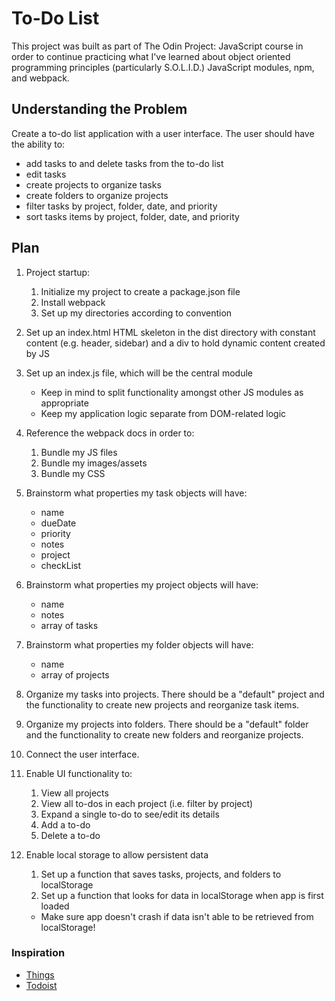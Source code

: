 # To-Do List

This project was built as part of The Odin Project: JavaScript course in order to continue practicing what I've learned about object oriented programming principles (particularly S.O.L.I.D.) JavaScript modules, npm, and webpack.

## Understanding the Problem

Create a to-do list application with a user interface. The user should have the ability to:
- add tasks to and delete tasks from the to-do list
- edit tasks
- create projects to organize tasks
- create folders to organize projects
- filter tasks by project, folder, date, and priority
- sort tasks items by project, folder, date, and priority

## Plan

1. Project startup:
   1. Initialize my project to create a package.json file
   1. Install webpack
   1. Set up my directories according to convention

1. Set up an index.html HTML skeleton in the dist directory with constant content (e.g. header, sidebar) and a div to hold dynamic content created by JS

1. Set up an index.js file, which will be the central module
   - Keep in mind to split functionality amongst other JS modules as appropriate
   - Keep my application logic separate from DOM-related logic

1. Reference the webpack docs in order to:
   1. Bundle my JS files
   1. Bundle my images/assets
   1. Bundle my CSS

1. Brainstorm what properties my task objects will have:
   - name
   - dueDate
   - priority
   - notes
   - project
   - checkList

1. Brainstorm what properties my project objects will have:
   - name
   - notes
   - array of tasks

1. Brainstorm what properties my folder objects will have:
   - name
   - array of projects

1. Organize my tasks into projects. There should be a "default" project and the functionality to create new projects and reorganize task items.

1. Organize my projects into folders. There should be a "default" folder and the functionality to create new folders and reorganize projects.

1. Connect the user interface.

1. Enable UI functionality to:
   1. View all projects
   1. View all to-dos in each project (i.e. filter by project)
   1. Expand a single to-do to see/edit its details
   1. Add a to-do
   1. Delete a to-do

1. Enable local storage to allow persistent data
   1. Set up a function that saves tasks, projects, and folders to localStorage
   1. Set up a function that looks for data in localStorage when app is first loaded
   - Make sure app doesn't crash if data isn't able to be retrieved from localStorage!

### Inspiration

- <a href="https://culturedcode.com/things/">Things</a>
- <a href="https://todoist.com/">Todoist</a>